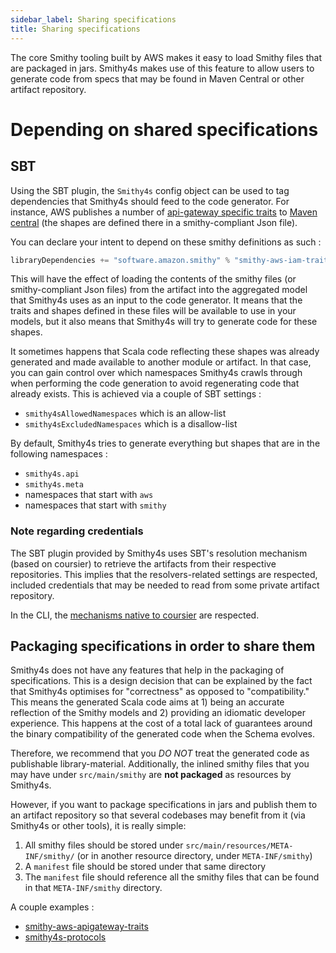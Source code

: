 ```yaml
---
sidebar_label: Sharing specifications
title: Sharing specifications
---
```


The core Smithy tooling built by AWS makes it easy to load Smithy files that are packaged in jars. Smithy4s makes use of this feature to allow users
to generate code from specs that may be found in Maven Central or other artifact repository.

# Depending on shared specifications

## SBT

Using the SBT plugin, the `Smithy4s` config object can be used to tag dependencies that Smithy4s should feed to the code generator.
For instance, AWS publishes a number of [api-gateway specific traits](https://github.com/awslabs/smithy/tree/main/smithy-aws-apigateway-traits/src/main/resources/META-INF/smithy) to [Maven central](https://search.maven.org/artifact/software.amazon.smithy/smithy-aws-apigateway-traits) (the shapes are defined there in a smithy-compliant Json file).

You can declare your intent to depend on these smithy definitions as such :

```scala
libraryDependencies += "software.amazon.smithy" % "smithy-aws-iam-traits" % "1.14.1" % Smithy4s
```

This will have the effect of loading the contents of the smithy files (or smithy-compliant Json files) from the artifact into the aggregated model that Smithy4s uses as an input to the code generator. It means that the traits and shapes defined in these files will be available to use in your models, but it also means that Smithy4s will try to generate code for these shapes.

It sometimes happens that Scala code reflecting these shapes was already generated and made available to another module or artifact. In that case, you can gain control over which namespaces Smithy4s crawls through when performing the code generation to avoid regenerating code that already exists. This is achieved via a couple of SBT settings :

* `smithy4sAllowedNamespaces` which is an allow-list
* `smithy4sExcludedNamespaces` which is a disallow-list

By default, Smithy4s tries to generate everything but shapes that are in the following namespaces :

* `smithy4s.api`
* `smithy4s.meta`
* namespaces that start with `aws`
* namespaces that start with `smithy`

### Note regarding credentials

The SBT plugin provided by Smithy4s uses SBT's resolution mechanism (based on coursier) to retrieve the artifacts from their respective repositories. This implies that the resolvers-related settings are respected, included credentials that may be needed to read from some private artifact repository.

In the CLI, the [mechanisms native to coursier](https://get-coursier.io/docs/2.0.0-RC4-1/other-credentials#docsNav) are respected.

## Packaging specifications in order to share them

Smithy4s does not have any features that help in the packaging of specifications. This is a design decision that can be explained by the fact that Smithy4s
optimises for "correctness" as opposed to "compatibility." This means the generated Scala code aims at 1) being an accurate reflection of the Smithy models and 2) providing an idiomatic developer experience. This happens at the cost of a total lack of guarantees around the binary compatibility of the generated code when the Schema evolves.

Therefore, we recommend that you _DO NOT_ treat the generated code as publishable library-material. Additionally, the inlined smithy files that you may have under `src/main/smithy` are **not packaged** as resources by Smithy4s.

However, if you want to package specifications in jars and publish them to an artifact repository so that several codebases may benefit from it (via Smithy4s or other tools), it is really simple:

1. All smithy files should be stored under `src/main/resources/META-INF/smithy/` (or in another resource directory, under `META-INF/smithy`)
2. A `manifest` file should be stored under that same directory
3. The `manifest` file should reference all the smithy files that can be found in that `META-INF/smithy` directory.

A couple examples :

* [smithy-aws-apigateway-traits](https://github.com/awslabs/smithy/tree/main/smithy-aws-apigateway-traits/src/main/resources/META-INF/smithy)
* [smithy4s-protocols](https://github.com/disneystreaming/smithy4s/tree/main/modules/protocol/resources/META-INF/smithy)

